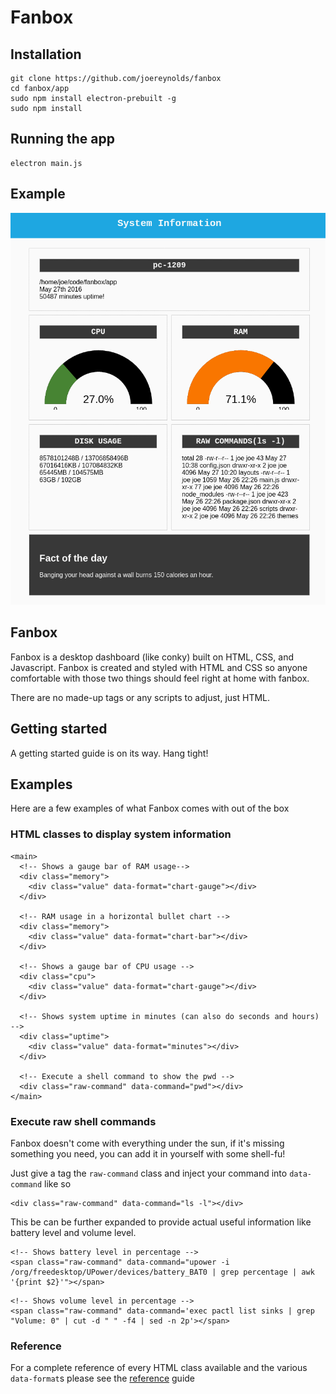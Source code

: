 # Fanbox

## Installation

```
git clone https://github.com/joereynolds/fanbox
cd fanbox/app
sudo npm install electron-prebuilt -g
sudo npm install
```

## Running the app
```
electron main.js
```

## Example
![alt-text](fanbox.gif)

## Fanbox

Fanbox is a desktop dashboard (like conky) built on HTML, CSS, and Javascript.
Fanbox is created and styled with HTML and CSS so anyone comfortable with those two things should feel right at home with fanbox. 

There are no made-up tags or any scripts to adjust, just HTML.

## Getting started

A getting started guide is on its way. Hang tight!

<!--See the [getting started](docs/getting-started.md) guide for a complete run through of creating a theme.-->

## Examples

Here are a few examples of what Fanbox comes with out of the box

### HTML classes to display system information
```
<main>
  <!-- Shows a gauge bar of RAM usage-->
  <div class="memory">
    <div class="value" data-format="chart-gauge"></div>
  </div>

  <!-- RAM usage in a horizontal bullet chart -->
  <div class="memory">
    <div class="value" data-format="chart-bar"></div>
  </div>

  <!-- Shows a gauge bar of CPU usage -->
  <div class="cpu">
    <div class="value" data-format="chart-gauge"></div>
  </div>

  <!-- Shows system uptime in minutes (can also do seconds and hours) -->
  <div class="uptime">
    <div class="value" data-format="minutes"></div>
  </div>

  <!-- Execute a shell command to show the pwd -->
  <div class="raw-command" data-command="pwd"></div>
</main>
```

### Execute raw shell commands

Fanbox doesn't come with everything under the sun, if it's missing something you need, you can add it in yourself with some shell-fu!

Just give a tag the ```raw-command``` class and inject your command into ```data-command``` like so

```
<div class="raw-command" data-command="ls -l"></div>
```

This be can be further expanded to provide actual useful information like battery level and volume level.

```
<!-- Shows battery level in percentage -->
<span class="raw-command" data-command="upower -i /org/freedesktop/UPower/devices/battery_BAT0 | grep percentage | awk '{print $2}'"></span>
```

```
<!-- Shows volume level in percentage -->
<span class="raw-command" data-command='exec pactl list sinks | grep "Volume: 0" | cut -d " " -f4 | sed -n 2p'></span>
```

### Reference

For a complete reference of every HTML class available and the various ```data-format```s please see the [reference](docs/reference.md) guide
